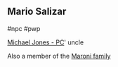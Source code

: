 ## Mario Salizar
#npc #pwp 

[Michael Jones - PC](Michael%20Jones%20-%20PC.md)\' uncle

Also a member of the [Maroni family](Maroni%20family.md)